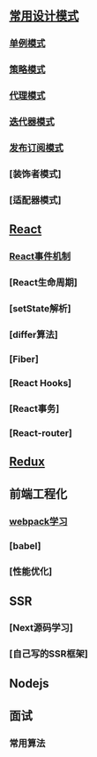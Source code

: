 ## [常用设计模式](https://github.com/ClimbYU/design-patterns)
 ### [单例模式](https://github.com/ClimbYU/design-patterns/blob/master/Singleton.html)
 ### [策略模式](https://github.com/ClimbYU/design-patterns/blob/master/Strategy.html)
 ### [代理模式](https://github.com/ClimbYU/design-patterns/blob/master/Proxy.html)
 ### [迭代器模式](https://github.com/ClimbYU/design-patterns/blob/master/Iterator.html)
 ### [发布订阅模式](https://github.com/ClimbYU/design-patterns/blob/master/publish-subscription.html)
 ### [装饰者模式]
 ### [适配器模式]

## [React](https://github.com/ClimbYU/react-core-learn)
 ### [React事件机制](https://github.com/ClimbYU/react-core-learn/issues)
 ### [React生命周期]
 ### [setState解析]
 ### [differ算法]
 ### [Fiber]
 ### [React Hooks]
 ### [React事务]
 ### [React-router]

## [Redux](https://github.com/ClimbYU/learn-redux)

## 前端工程化
 ### [webpack学习](https://github.com/ClimbYU/webpacklearn)
 ### [babel]
 ### [性能优化]

## SSR
 ### [Next源码学习]
 ### [自己写的SSR框架]

## Nodejs

## 面试
 ### 常用算法

